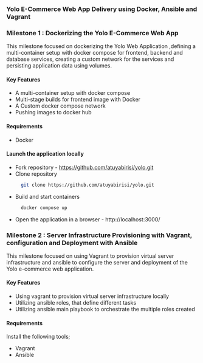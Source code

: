 ### Yolo E-Commerce Web App Delivery using Docker, Ansible and Vagrant

### Milestone 1 : Dockerizing the Yolo E-Commerce Web App

This milestone focused on dockerizing the Yolo Web Application ,defining a multi-container setup with docker compose for frontend, backend and database services, creating a custom network for the services and persisting application data using volumes.

#### Key Features

- A multi-container setup with docker compose
- Multi-stage builds for frontend image with Docker
- A Custom docker compose network
- Pushing images to docker hub

#### Requirements

- Docker

#### Launch the application locally

- Fork repository - https://github.com/atuyabirisi/yolo.git
- Clone repository
  ```bash
    git clone https://github.com/atuyabirisi/yolo.git
  ```
- Build and start containers
  ```bash
    docker compose up
  ```
- Open the application in a browser - http://localhost:3000/

### Milestone 2 : Server Infrastructure Provisioning with Vagrant, configuration and Deployment with Ansible

This milestone focused on using Vagrant to provision virtual server infrastructure and ansible to configure the server and deployment of the Yolo e-commerce web application.

#### Key Features

- Using vagrant to provision virtual server infrastructure locally
- Utilizing ansible roles, that define different tasks
- Utilizing ansible main playbook to orchestrate the multiple roles created

#### Requirements

Install the following tools;

- Vagrant
- Ansible
